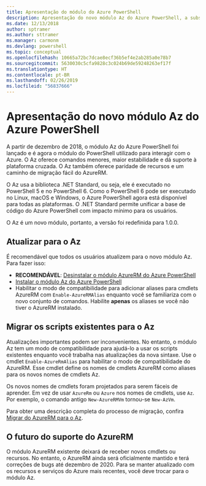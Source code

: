```yaml
---
title: Apresentação do módulo do Azure PowerShell
description: Apresentação do novo módulo Az do Azure PowerShell, a substituição pelo módulo AzureRM.
ms.date: 12/13/2018
author: sptramer
ms.author: sttramer
ms.manager: carmonm
ms.devlang: powershell
ms.topic: conceptual
ms.openlocfilehash: 10665a72bc7dcae8ecf36b5ef4e2ab285a0e78b7
ms.sourcegitcommit: 5630030c5cfa9828c3c024b69de59248263ef17f
ms.translationtype: HT
ms.contentlocale: pt-BR
ms.lasthandoff: 02/26/2019
ms.locfileid: "56837666"
---
```

# <a name="introducing-the-new-azure-powershell-az-module"></a>Apresentação do novo módulo Az do Azure PowerShell

A partir de dezembro de 2018, o módulo Az do Azure PowerShell foi lançado e é agora o módulo do PowerShell utilizado para interagir com o Azure. O Az oferece comandos menores, maior estabilidade e dá suporte à plataforma cruzada. O Az também oferece paridade de recursos e um caminho de migração fácil do AzureRM.

O Az usa a biblioteca .NET Standard, ou seja, ele é executado no PowerShell 5 e no PowerShell 6.
Como o PowerShell 6 pode ser executado no Linux, macOS e Windows, o Azure PowerShell agora está disponível para todas as plataformas.
O .NET Standard permite unificar a base de código do Azure PowerShell com impacto mínimo para os usuários.

O Az é um novo módulo, portanto, a versão foi redefinida para 1.0.0.

## <a name="upgrade-to-az"></a>Atualizar para o Az

É recomendável que todos os usuários atualizem para o novo módulo Az. Para fazer isso:

* __RECOMENDÁVEL__: [Desinstalar o módulo AzureRM do Azure PowerShell](/powershell/azure/uninstall-az-ps#uninstall-the-azurerm-module)
* [Instalar o módulo Az do Azure PowerShell](/powershell/azure/install-az-ps)
* Habilitar o modo de compatibilidade para adicionar aliases para cmdlets AzureRM com `Enable-AzureRMAlias` enquanto você se familiariza com o novo conjunto de comandos. Habilite __apenas__ os aliases se você não tiver o AzureRM instalado.

## <a name="migrate-existing-scripts-to-az"></a>Migrar os scripts existentes para o Az

Atualizações importantes podem ser inconvenientes. No entanto, o módulo Az tem um modo de compatibilidade para ajudá-lo a usar os scripts existentes enquanto você trabalha nas atualizações da nova sintaxe. Use o cmdlet `Enable-AzureRmAlias` para habilitar o modo de compatibilidade do AzureRM. Esse cmdlet define os nomes de cmdlets AzureRM como aliases para os novos nomes de cmdlets Az.

Os novos nomes de cmdlets foram projetados para serem fáceis de aprender. Em vez de usar `AzureRm` ou `Azure` nos nomes de cmdlets, use `Az`. Por exemplo, o comando antigo `New-AzureRMVm` tornou-se `New-AzVm`.

Para obter uma descrição completa do processo de migração, confira [Migrar do AzureRM para o Az](migrate-from-azurerm-to-az.md).

## <a name="the-future-of-support-for-azurerm"></a>O futuro do suporte do AzureRM

O módulo AzureRM existente deixará de receber novos cmdlets ou recursos. No entanto, o AzureRM ainda será oficialmente mantido e terá correções de bugs até dezembro de 2020. Para se manter atualizado com os recursos e serviços do Azure mais recentes, você deve trocar para o módulo Az.

